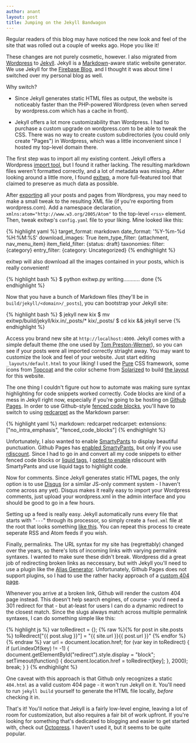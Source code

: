 ```yaml
---
author: anant
layout: post
title: Jumping on the Jekyll Bandwagon
---
```


Regular readers of this blog may have noticed the new look and feel of the site
that was rolled out a couple of weeks ago. Hope you like it!

These changes are not purely cosmetic, however. I also migrated from
[Wordpress](http://wordpress.com) to [Jekyll](http://jekyllrb.com). Jekyll is
a [Markdown](http://daringfireball.net/projects/markdown/)-aware static
website generator. We use Jekyll for the
[Firebase Blog](https://www.firebase.com/blog/), and I thought it was about
time I switched over my personal blog as well.

Why switch?

* Since Jekyll generates static HTML files as output, the website is noticeably
faster than the PHP-powered Wordpress (even when served by wordpress.com which
has a cache in front).

* Jekyll offers a lot more customizability than Wordpress. I had to purchase
a custom upgrade on wordpress.com to be able to tweak the CSS. There was
no way to create custom subdirectories (you could only create "Pages") in
Wordpress, which was a little inconvenient since I hosted my top-level domain
there.

The first step was to import all my existing content. Jekyll offers a Wordpress
[import tool](http://jekyllrb.com/docs/migrations/), but I found it rather
lacking. The resulting markdown files weren't formatted correctly, and a lot
of metadata was missing. After looking around a little more, I found
[exitwp](https://github.com/thomasf/exitwp), a more full-featured tool that
claimed to preserve as much data as possible.

After [exporting](http://en.support.wordpress.com/export/) all your posts and
pages from Wordpress, you may need to make a small tweak to the resulting XML
file (if you're exporting from wordpress.com). Add a namespace declaration,
`xmlns:atom="http://www.w3.org/2005/Atom"` to the top-level `<rss>` element.
Then, tweak exitwp's `config.yaml` file to your liking. Mine looked like this:

{% highlight yaml %}
target_format: markdown
date_format: '%Y-%m-%d %H:%M:%S'
download_images: True
item_type_filter: {attachment, nav_menu_item}
item_field_filter: {status: draft}
taxonomies:
  filter: {category}
  entry_filter: {category: Uncategorized}
{% endhighlight %}

exitwp will also download all the images contained in your posts, which is
really convenient!

{% highlight bash %}
$ python exitwp.py
writing...........
done
{% endhighlight %}

Now that you have a bunch of Markdown files (they'll be in `build/jekyll/<domain>/_posts`), you can bootstrap your Jekyll site:

{% highlight bash %}
$ jekyll new kix
$ mv exitwp/build/jekyll/kix.in/_posts/* kix/_posts/
$ cd kix && jekyll serve
{% endhighlight %}

Access you brand new site at `http://localhost:4000`. Jekyll comes with a
simple default theme (the one used by [Tom Preston-Werner](http://tom.preston-werner.com/)),
so you can see if your posts were all imported correctly striaght away. You
may want to customize the look and feel of your website. Just start editing
`_layouts/default.html` to your liking! I used the [Pure](http://purecss.io/)
CSS framework, some icons from [Topcoat](http://topcoat.io/) and the color
scheme from [Solarized](http://ethanschoonover.com/solarized)
to build [the layout](https://github.com/anantn/anantn.github.io/blob/master/_layouts/default.html)
for this website.

The one thing I couldn't figure out how to automate was making sure syntax
highlighting for code snippets worked correctly. Code blocks are kind of a mess
in Jekyll right now, especially if you're going to be hosting on
[Github Pages](http://pages.github.com). In order to use Github-style
[fenced code blocks](https://help.github.com/articles/github-flavored-markdown),
you'll have to switch to using
[redcarpet](https://github.com/vmg/redcarpet) as the Markdown parser:

{% highlight yaml %}
markdown: redcarpet
redcarpet:
  extensions: ["no_intra_emphasis", "fenced_code_blocks"]
{% endhighlight %}

Unfortunately, I also wanted to enable
[SmartyPants](http://daringfireball.net/projects/smartypants/)
to display beautiful punctuation. Github Pages has
[enabled SmartyPants](https://github.com/blog/706-jekyll-puts-on-smartypants),
but only if you use [rdiscount](https://github.com/davidfstr/rdiscount).
Since I had to go in and convert all my code snippets to either fenced code
blocks or [liquid tags](http://stackoverflow.com/questions/8648390/syntax-highlighting-markdown-code-blocks-in-jekyll-without-using-liquid-tags),
I [opted to enable](https://github.com/anantn/anantn.github.io/blob/master/_config.yml)
rdiscount with SmartyPants and use liquid tags to highlight code.

Now for comments. Since Jekyll generates static HTML pages, the only option
is to use [Disqus](http://disqus.com/) (or a similar JS-only comment system - I
haven't come across any yet). Disqus makes it really easy to import your
Wordpress comments, just upload your wordpress.xml in the admin interface and
you should be good to go in a few hours.

Setting up a feed is really easy. Jekyll automatically runs every file that
starts with "`---`" through its processor, so simply create a `feed.xml` file
at the root that looks something
[like this](https://github.com/anantn/anantn.github.io/blob/master/feed.xml).
You can repeat this process to create seperate RSS and Atom feeds if you wish.

Finally, permalinks. The URL syntax for my site has (regrettably) changed over
the years, so there's lots of incoming links with varying permalink syntaxes.
I wanted to make sure these didn't break. Wordpress did a great job of
redirecting broken links as neccessary, but with Jekyll you'll need to use a
plugin like the [Alias Generator](https://github.com/tsmango/jekyll_alias_generator).
Unfortunately, Github Pages does not support plugins, so I had to use the
rather hacky approach of a [custom 404 page](https://help.github.com/articles/custom-404-pages).

Whenever you arrive at a broken link, Github will render the custom 404 page
instead. This doesn't help search engines, of course - you'd need a 301
redirect for that - but at-least for users I can
do a dynamic redirect to the closest match. Since the slugs always match
across multiple permalink syntaxes, I can do something simple like this:

{% highlight js %}
var toRedirect = {};
{% raw %}{% for post in site.posts %}
  toRedirect["{{ post.slug }}"] = "{{ site.url }}{{ post.url }}"
{% endfor %}{% endraw %}
var url = document.location.href;
for (var key in toRedirect) {
  if (url.indexOf(key) != -1) {
    document.getElementById("redirect").style.display = "block";
    setTimeout(function() {
      document.location.href = toRedirect[key];
    }, 2000);
    break;
  }
}
{% endhighlight %}

One caveat with this approach is that Github only recognizes a static
`404.html` as a valid custom 404 page - it won't run Jekyll on it. You'll
need to run `jekyll build` yourself to generate the HTML file locally, *before*
checking it in.

That's it! You'll notice that Jekyll is a fairly low-level engine, leaving
a lot of room for customization, but also requires a fair bit of work upfront.
If you're looking for something that's dedicated to blogging and easier to get
started with, check out [Octopress](http://octopress.org/). I haven't used it,
but it seems to be quite popular.
